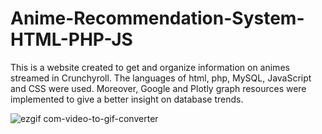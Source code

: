 # Anime-Recommendation-System-HTML-PHP-JS
This is a website created to get and organize information on animes streamed in Crunchyroll. The languages of html, php, MySQL, JavaScript and CSS were used. Moreover, Google and Plotly graph resources were implemented to give a better insight on database trends.


![ezgif com-video-to-gif-converter](https://github.com/m4mbo/crunchy-anime-list/assets/115642529/cc5fb9ed-06f9-4d5c-9755-25af853809e7)
